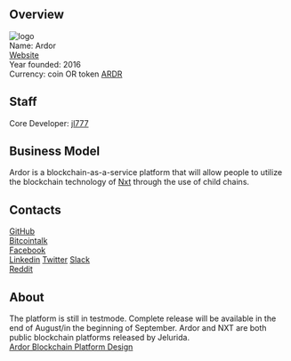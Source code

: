 ## Overview
![ logo](logo/ardor.png)  
Name: Ardor   
[Website](https://www.ardorplatform.org)  
Year founded: 2016   
Currency: coin OR token [ARDR](https://coinmarketcap.com/assets/ardor/)  
## Staff
Core Developer: [jl777](../people/jl777.md)  
## Business Model
Ardor is a blockchain-as-a-service platform that will allow people to utilize the blockchain technology of [Nxt](nxt.md) through the use of child chains.
## Contacts
[GitHub]()  
[Bitcointalk](https://bitcointalk.org/index.php?topic=1518497.0)   
[Facebook](https://www.facebook.com/ardorplatform)   
[Linkedin](https://www.linkedin.com/company-beta/10850722/) 
[Twitter](https://twitter.com/ArdorPlatform)
[Slack](https://nxtchat.herokuapp.com)  
[Reddit](https://www.reddit.com/r/Ardor/)  
## About
The platform is still in testmode. Complete release will be available in the end of August/in the beginning of September. Ardor and NXT are both public blockchain platforms released by Jelurida.  
[Ardor Blockchain Platform Design](https://www.jelurida.com/ardor-blockchain-platform-design)
